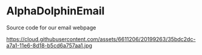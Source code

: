 # AlphaDolphinEmail
Source code for our email webpage

https://cloud.githubusercontent.com/assets/6611206/20199263/35bdc2dc-a7a1-11e6-8d18-b5cd6a757aa1.jpg
